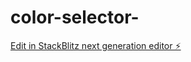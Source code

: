 # color-selector-

[Edit in StackBlitz next generation editor ⚡️](https://stackblitz.com/~/github.com/KrishnaRinke/color-selector-)